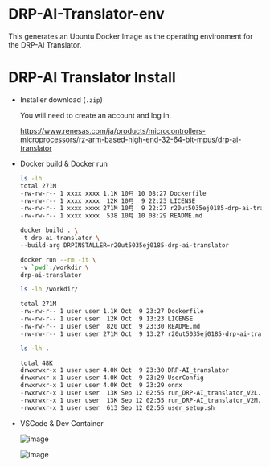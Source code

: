 # DRP-AI-Translator-env
This generates an Ubuntu Docker Image as the operating environment for the DRP-AI Translator.

# DRP-AI Translator Install
- Installer download (`.zip`)

    You will need to create an account and log in.

    https://www.renesas.com/ja/products/microcontrollers-microprocessors/rz-arm-based-high-end-32-64-bit-mpus/drp-ai-translator

- Docker build & Docker run
    ```bash
    ls -lh
    total 271M
    -rw-rw-r-- 1 xxxx xxxx 1.1K 10月 10 08:27 Dockerfile
    -rw-rw-r-- 1 xxxx xxxx  12K 10月  9 22:23 LICENSE
    -rw-rw-r-- 1 xxxx xxxx 271M 10月  9 22:27 r20ut5035ej0185-drp-ai-translator.zip
    -rw-rw-r-- 1 xxxx xxxx  538 10月 10 08:29 README.md

    docker build . \
    -t drp-ai-translator \
    --build-arg DRPINSTALLER=r20ut5035ej0185-drp-ai-translator

    docker run --rm -it \
    -v `pwd`:/workdir \
    drp-ai-translator

    ls -lh /workdir/

    total 271M
    -rw-rw-r-- 1 user user 1.1K Oct  9 23:27 Dockerfile
    -rw-rw-r-- 1 user user  12K Oct  9 13:23 LICENSE
    -rw-rw-r-- 1 user user  820 Oct  9 23:30 README.md
    -rw-rw-r-- 1 user user 271M Oct  9 13:27 r20ut5035ej0185-drp-ai-translator.zip

    ls -lh .

    total 48K
    drwxrwxr-x 1 user user 4.0K Oct  9 23:30 DRP-AI_translator
    drwxrwxr-x 1 user user 4.0K Oct  9 23:29 UserConfig
    drwxrwxr-x 1 user user 4.0K Oct  9 23:29 onnx
    -rwxrwxr-x 1 user user  13K Sep 12 02:55 run_DRP-AI_translator_V2L.sh
    -rwxrwxr-x 1 user user  13K Sep 12 02:55 run_DRP-AI_translator_V2M.sh
    -rwxrwxr-x 1 user user  613 Sep 12 02:55 user_setup.sh
    ```

- VSCode & Dev Container

    ![image](https://github.com/user-attachments/assets/d247c473-4569-45cb-a286-998a26b33bca)

    ![image](https://github.com/user-attachments/assets/14b2bcea-cb0d-4e3b-b2f6-86263ebaf5d3)
